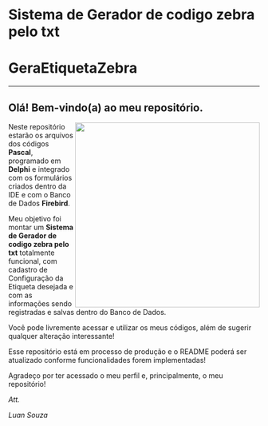 # Sistema de Gerador de codigo zebra pelo txt
# GeraEtiquetaZebra
---
## Olá! Bem-vindo(a) ao meu repositório.
<img align="right" src="https://i.imgur.com/QdLiGlY.png" width="370">

Neste repositório estarão os arquivos dos códigos **Pascal**, programado em **Delphi** e integrado com os formulários criados dentro da IDE e com o
Banco de Dados **Firebird**. 

Meu objetivo foi montar um **Sistema de Gerador de codigo zebra pelo txt** totalmente funcional, com cadastro de Configuração da Etiqueta desejada e com as informações sendo
registradas e salvas dentro do Banco de Dados.


Você pode livremente acessar e utilizar os meus códigos, além de sugerir qualquer alteração interessante!

Esse repositório está em processo de produção e o README poderá ser atualizado conforme funcionalidades forem implementadas!


Agradeço por ter acessado o meu perfil e, principalmente, o meu repositório!


*Att.*


*Luan Souza*

